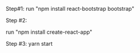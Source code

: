 Step#1: run "npm install react-bootstrap bootstrap"

Step #2:

run "npm install create-react-app"

Step #3: yarn start
